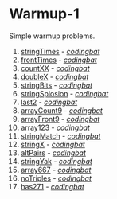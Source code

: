 # Warmup-1

Simple warmup problems.

1. [stringTimes](https://github.com/liampuk/code-practice/blob/master/codingbat/warmup-1/stringTimes.md) - _[codingbat](http://codingbat.com/prob/p142270)_
2. [frontTimes](https://github.com/liampuk/code-practice/blob/master/codingbat/warmup-2/frontTimes.md) - _[codingbat](http://codingbat.com/prob/p101475)_
3. [countXX](https://github.com/liampuk/code-practice/blob/master/codingbat/warmup-2/countXX.md) - _[codingbat](http://codingbat.com/prob/p194667)_
4. [doubleX](https://github.com/liampuk/code-practice/blob/master/codingbat/warmup-2/doubleX.md) - _[codingbat](http://codingbat.com/prob/p186759)_
5. [stringBits](https://github.com/liampuk/code-practice/blob/master/codingbat/warmup-2/stringBits.md) - _[codingbat](http://codingbat.com/prob/p165666)_
6. [stringSplosion](https://github.com/liampuk/code-practice/blob/master/codingbat/warmup-2/stringSplosion.md) - _[codingbat](http://codingbat.com/prob/p117334)_
7. [last2](https://github.com/liampuk/code-practice/blob/master/codingbat/warmup-2/last2.md) - _[codingbat](http://codingbat.com/prob/p178318)_
8. [arrayCount9](https://github.com/liampuk/code-practice/blob/master/codingbat/warmup-2/arrayCount9.md) - _[codingbat](http://codingbat.com/prob/p184031)_
9. [arrayFront9](https://github.com/liampuk/code-practice/blob/master/codingbat/warmup-2/arrayFront9.md) - _[codingbat](http://codingbat.com/prob/p186031)_
10. [array123](https://github.com/liampuk/code-practice/blob/master/codingbat/warmup-2/array123.md) - _[codingbat](http://codingbat.com/prob/p136041)_
11. [stringMatch](https://github.com/liampuk/code-practice/blob/master/codingbat/warmup-2/stringMatch.md) - _[codingbat](http://codingbat.com/prob/p198640)_
12. [stringX](https://github.com/liampuk/code-practice/blob/master/codingbat/warmup-2/stringX.md) - _[codingbat](http://codingbat.com/prob/p171260)_
13. [altPairs](https://github.com/liampuk/code-practice/blob/master/codingbat/warmup-2/altPairs.md) - _[codingbat](http://codingbat.com/prob/p121596)_
14. [stringYak](https://github.com/liampuk/code-practice/blob/master/codingbat/warmup-2/stringYak.md) - _[codingbat](http://codingbat.com/prob/p126212)_
15. [array667](https://github.com/liampuk/code-practice/blob/master/codingbat/warmup-2/array667.md) - _[codingbat](http://codingbat.com/prob/p110019)_
16. [noTriples](https://github.com/liampuk/code-practice/blob/master/codingbat/warmup-2/noTriples.md) - _[codingbat](http://codingbat.com/prob/p170221)_
17. [has271](https://github.com/liampuk/code-practice/blob/master/codingbat/warmup-2/has271.md) - _[codingbat](http://codingbat.com/prob/p167430)_